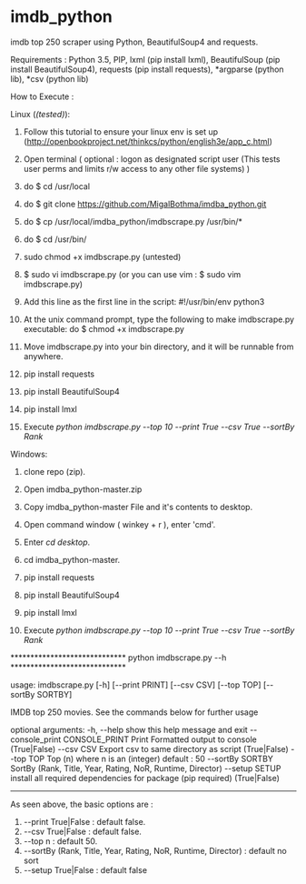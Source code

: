 # imdb_python

imdb top 250 scraper using Python, BeautifulSoup4 and requests.

Requirements :
Python 3.5,
PIP,
lxml (pip install lxml),
BeautifulSoup (pip install BeautifulSoup4),
requests (pip install requests),
*argparse (python lib),
*csv (python lib)

How to Execute :
  
Linux (*(tested)*): 
    
1. Follow this tutorial to ensure your linux env is set up (http://openbookproject.net/thinkcs/python/english3e/app_c.html)
    
2. Open terminal ( optional : logon as designated script user (This tests user perms and limits r/w access to any other file systems) )
    
3. do $ cd /usr/local

4. do $ git clone https://github.com/MigalBothma/imdba_python.git

5. do $ cp /usr/local/imdba_python/imdbscrape.py /usr/bin/*

6. do $ cd /usr/bin/

7. sudo chmod +x imdbscrape.py (untested)
    
8. $ sudo vi imdbscrape.py (or you can use vim : $ sudo vim imdbscrape.py)
    
9. Add this line as the first line in the script:
      #!/usr/bin/env python3
    
10. At the unix command prompt, type the following to make imdbscrape.py executable:
      do $ chmod +x imdbscrape.py
    
11. Move imdbscrape.py into your bin directory, and it will be runnable from anywhere.

12. pip install requests

13. pip install BeautifulSoup4

14. pip install lmxl

15. Execute *python imdbscrape.py --top 10 --print True --csv True --sortBy Rank*

Windows:
    
1. clone repo (zip).
    
2. Open imdba_python-master.zip
    
3. Copy imdba_python-master File and it's contents to desktop.
    
4. Open command window ( winkey + r ), enter 'cmd'.
    
5. Enter *cd desktop*.
   
6. cd imdba_python-master.
    
7. pip install requests
    
8. pip install BeautifulSoup4

9. pip install lmxl
    
10. Execute *python imdbscrape.py --top 10 --print True --csv True --sortBy Rank*

***************************** python imdbscrape.py --h *****************************


usage: imdbscrape.py [-h] [--print PRINT] [--csv CSV] [--top TOP]
 [--sortBy SORTBY]

IMDB top 250 movies. See the commands below for further usage

optional arguments:
  -h, --help            show this help message and exit
  --console_print CONSOLE_PRINT
                        Print Formatted output to console (True|False)
  --csv CSV             Export csv to same directory as script (True|False)
  --top TOP             Top (n) where n is an (integer) default : 50
  --sortBy SORTBY       SortBy (Rank, Title, Year, Rating, NoR, Runtime,
                        Director)
  --setup SETUP         install all required dependencies for package (pip
                        required) (True|False)
  
  
*********************************************************************************

As seen above, the basic options are :

1. --print   True|False        : default false.
2. --csv     True|False        : default false.
3. --top n                     : default 50.
4. --sortBy (Rank, Title, Year, Rating, NoR, Runtime, Director) : default no sort
5. --setup   True|False        : default false

